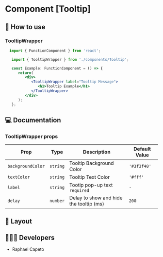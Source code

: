 # Component [Tooltip]


## 🚀 How to use

### TooltipWrapper
```jsx
  import { FunctionComponent } from 'react';

   import { TooltipWrapper } from './components/Tooltip';

   const Example: FunctionComponent = () => {
      return(
         <div>
            <TooltipWrapper label="Tooltip Message">
               <h1>Tooltip Example</h1>
            </TooltipWrapper>
         </div>
      );
   };
```

## 💻 Documentation

### TooltipWrapper props

| Prop | Type | Description                                                                                                                                         | Default Value |
| --------- | -------- | ------------------------------------------------------------------------------------------------------------------------------------------------------- | ----------------- |
| `backgroundColor`  | `string` | Tooltip Background Color | `'#3f3f40'` |
| `textColor`  | `string` | Tooltip Text Color | `'#fff'` |
| `label`  | `string` | Tootip pop-up text `required`| `-` |
| `delay`  | `number` | Delay to show and hide the tooltip (ms) | `200` |


## 🔖 Layout

<p align="center">
   
</p>

## 👨🏻‍💻 Developers
- Raphael Capeto


